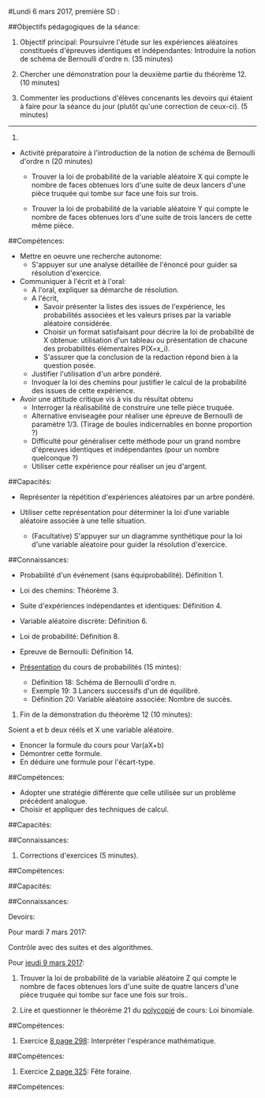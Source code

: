#Lundi 6 mars 2017, première SD :

##Objectifs pédagogiques de la séance:

1. Objectif principal: Poursuivre l'étude sur les expériences aléatoires constitueés d'épreuves identiques et indépendantes:
Introduire la notion de schéma de Bernoulli d'ordre n.
(35 minutes)

1. Chercher une démonstration pour la deuxième partie du théorème 12.
(10 minutes)

1. Commenter les productions d'élèves concenants les devoirs qui étaient à faire pour la séance du jour (plutôt qu'une correction de ceux-ci).
(5 minutes)

---

1.

- Activité préparatoire à l'introduction de la notion de schéma de Bernoulli d'ordre n (20 minutes)

  - Trouver la loi de probabilité de la variable aléatoire X qui compte le nombre de faces obtenues lors d'une suite de deux lancers d'une pièce truquée qui tombe sur face une fois sur trois.

  - Trouver la loi de probabilité de la variable aléatoire Y qui compte le nombre de faces obtenues lors d'une suite de trois lancers de cette même pièce.

##Compétences:

  - Mettre en oeuvre une recherche autonome:
    - S'appuyer sur une analyse détaillée de l'énoncé pour guider sa résolution d'exercice.
  - Communiquer à l'écrit et à l'oral:
    - A l'oral, expliquer sa démarche de résolution.
    - A l'écrit,
      - Savoir présenter la listes des issues de l'expérience, les probabilités associées et les valeurs prises par la variable aléatoire considérée.
      - Choisir un format satisfaisant pour décrire la loi de probabilité de X obtenue: utilisation d'un tableau ou présentation de chacune des probabilités élémentaires P(X=x_i).
      - S'assurer que la conclusion de la redaction répond bien à la question posée.
    - Justifier l'utilisation d'un arbre pondéré.   
    - Invoquer la loi des chemins pour justifier le calcul de la probabilité des issues de cette expérience.
  - Avoir une attitude critique vis à vis du résultat obtenu  
    - Interroger la réalisabilité de construire une telle pièce truquée.
    - Alternative enviseagée pour réaliser une épreuve de Bernoulli de paramètre 1/3. (Tirage de boules indicernables en bonne proportion ?)
    - Difficulté pour généraliser cette méthode pour un grand nombre d'épreuves identiques et indépendantes (pour un nombre quelconque ?)
    - Utiliser cette expérience pour réaliser un jeu d'argent.

##Capacités:

  - Représenter la répétition d'expériences aléatoires par un arbre pondéré.

  - Utiliser cette représentation pour déterminer la loi d’une variable
  aléatoire associée à une telle situation.

    - (Facultative) S'appuyer sur un diagramme synthétique pour la loi d'une variable aléatoire pour guider la résolution d'exercice.

##Connaissances:

  - Probabilité d'un événement (sans équiprobabilité). Définition 1.
  - Loi des chemins: Théorème 3.
  - Suite d'expériences indépendantes et identiques: Définition 4.
  - Variable aléatoire discrète: Définition 6.
  - Loi de probabilité: Définition 8.
  - Epreuve de Bernoulli: Définition 14.    

- [Présentation](https://github.com/EdisonLorgues1SD1617/Math1SD1617/raw/master/Donn%C3%A9es/Chapitres/6.%20Probabilit%C3%A9s/Pr%C3%A9sentation/Probabilit%C3%A9s.pdf) du cours de probabilités (15 mintes):

  - Définition 18: Schéma de Bernoulli d'ordre n.
  - Exemple 19: 3 Lancers successifs d'un dé équilibré.
  - Définition 20: Variable aléatoire associée: Nombre de succès.

1. Fin de la démonstration du théorème 12 (10 minutes):

 Soient a et b deux rééls et X une variable aléatoire.
  - Enoncer la formule du cours pour Var(aX+b)
  - Démontrer cette formule.
  - En déduire une formule pour l'écart-type.

##Compétences:

  - Adopter une stratégie différente que celle utilisée sur un problème précédent analogue.
  - Choisir et appliquer des techniques de calcul.

##Capacités:

##Connaissances:

1. Corrections d'exercices (5 minutes).

##Compétences:

##Capacités:

##Connaissances:

Devoirs:

Pour mardi 7 mars 2017:

Contrôle avec des suites et des algorithmes.

Pour [jeudi 9 mars 2017](https://github.com/EdisonLorgues1SD1617/Devoirs/issues/48):

1. Trouver la loi de probabilité de la variable aléatoire Z qui compte le nombre de faces obtenues lors d'une suite de quatre lancers d'une pièce truquée qui tombe sur face une fois sur trois..

1. Lire et questionner le théorème 21 du [polycopié](https://github.com/EdisonLorgues1SD1617/Math1SD1617/blob/master/Donn%C3%A9es/Chapitres/6.%20Probabilit%C3%A9s/Polycopie/Probabilit%C3%A9s.pdf) de cours: Loi binomiale.

##Compétences:

1. Exercice [8 page 298](https://raw.githubusercontent.com/EdisonLorgues1SD1617/Math1SD1617/master/Donn%C3%A9es/Chapitres/6.%20Probabilit%C3%A9s/Images/7-8p298.png): Interpréter l'espérance mathématique.

##Compétences:

1. Exercice [2 page 325](https://raw.githubusercontent.com/EdisonLorgues1SD1617/Math1SD1617/master/Donn%C3%A9es/Chapitres/6.%20Probabilit%C3%A9s/Images/2p325.png): Fête foraine.

##Compétences:
